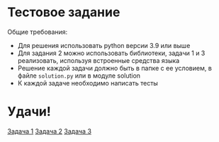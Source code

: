 # Тестовое задание
Общие требования:
- Для решения использовать python версии 3.9 или выше
- Для задания 2 можно использовать библиотеки, задачи 1 и 3 реализовать, используя встроенные средства языка
- Решение каждой задачи должно быть в папке с ее условием, в файле `solution.py` или в модуле solution
- К каждой задаче необходимо написать тесты
# Удачи!

[Задача 1](task1/task1.md)
[Задача 2](task2/task2.md)
[Задача 3](task3/task3.md)
